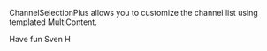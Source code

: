 ChannelSelectionPlus allows you to customize the channel list using templated MultiContent.

Have fun
Sven H
